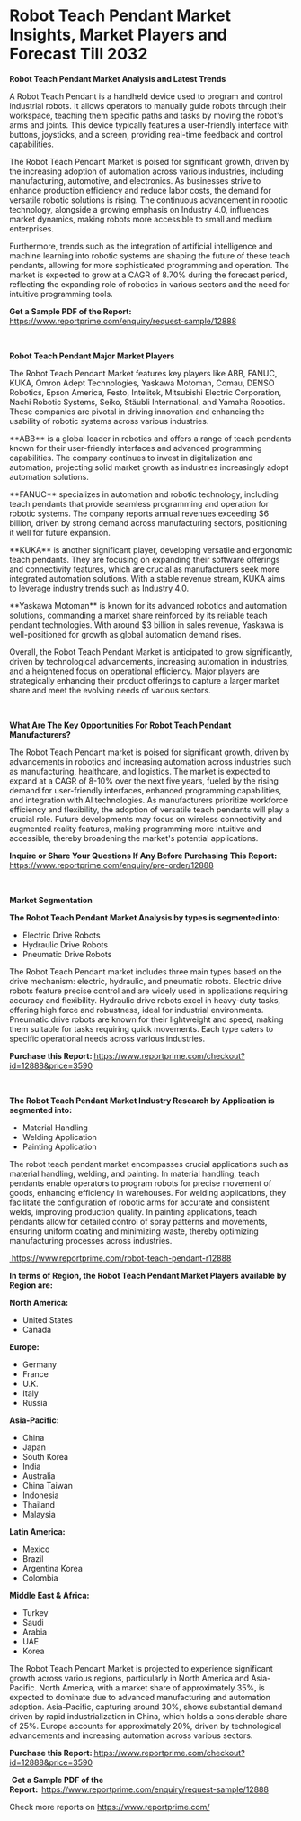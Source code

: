 <p><h1>Robot Teach Pendant Market Insights, Market Players and Forecast Till 2032</h1></p><p><strong>Robot Teach Pendant Market Analysis and Latest Trends</strong></p>
<p><p>A Robot Teach Pendant is a handheld device used to program and control industrial robots. It allows operators to manually guide robots through their workspace, teaching them specific paths and tasks by moving the robot's arms and joints. This device typically features a user-friendly interface with buttons, joysticks, and a screen, providing real-time feedback and control capabilities.</p><p>The Robot Teach Pendant Market is poised for significant growth, driven by the increasing adoption of automation across various industries, including manufacturing, automotive, and electronics. As businesses strive to enhance production efficiency and reduce labor costs, the demand for versatile robotic solutions is rising. The continuous advancement in robotic technology, alongside a growing emphasis on Industry 4.0, influences market dynamics, making robots more accessible to small and medium enterprises.</p><p>Furthermore, trends such as the integration of artificial intelligence and machine learning into robotic systems are shaping the future of these teach pendants, allowing for more sophisticated programming and operation. The market is expected to grow at a CAGR of 8.70% during the forecast period, reflecting the expanding role of robotics in various sectors and the need for intuitive programming tools.</p></p>
<p><strong>Get a Sample PDF of the Report:&nbsp;</strong> <a href="https://www.reportprime.com/enquiry/request-sample/12888?utm_campaign=3523&utm_medium=2&utm_source=Github&utm_content=ia&utm_term=19032025&utm_id=robot-teach-pendant">https://www.reportprime.com/enquiry/request-sample/12888</a></p>
<p>&nbsp;</p>
<p><strong>Robot Teach Pendant Major Market Players</strong></p>
<p><p>The Robot Teach Pendant Market features key players like ABB, FANUC, KUKA, Omron Adept Technologies, Yaskawa Motoman, Comau, DENSO Robotics, Epson America, Festo, Intelitek, Mitsubishi Electric Corporation, Nachi Robotic Systems, Seiko, Stäubli International, and Yamaha Robotics. These companies are pivotal in driving innovation and enhancing the usability of robotic systems across various industries.</p><p>**ABB** is a global leader in robotics and offers a range of teach pendants known for their user-friendly interfaces and advanced programming capabilities. The company continues to invest in digitalization and automation, projecting solid market growth as industries increasingly adopt automation solutions.</p><p>**FANUC** specializes in automation and robotic technology, including teach pendants that provide seamless programming and operation for robotic systems. The company reports annual revenues exceeding $6 billion, driven by strong demand across manufacturing sectors, positioning it well for future expansion.</p><p>**KUKA** is another significant player, developing versatile and ergonomic teach pendants. They are focusing on expanding their software offerings and connectivity features, which are crucial as manufacturers seek more integrated automation solutions. With a stable revenue stream, KUKA aims to leverage industry trends such as Industry 4.0.</p><p>**Yaskawa Motoman** is known for its advanced robotics and automation solutions, commanding a market share reinforced by its reliable teach pendant technologies. With around $3 billion in sales revenue, Yaskawa is well-positioned for growth as global automation demand rises.</p><p>Overall, the Robot Teach Pendant Market is anticipated to grow significantly, driven by technological advancements, increasing automation in industries, and a heightened focus on operational efficiency. Major players are strategically enhancing their product offerings to capture a larger market share and meet the evolving needs of various sectors.</p></p>
<p>&nbsp;</p>
<p><strong>What Are The Key Opportunities For Robot Teach Pendant Manufacturers?</strong></p>
<p><p>The Robot Teach Pendant market is poised for significant growth, driven by advancements in robotics and increasing automation across industries such as manufacturing, healthcare, and logistics. The market is expected to expand at a CAGR of 8-10% over the next five years, fueled by the rising demand for user-friendly interfaces, enhanced programming capabilities, and integration with AI technologies. As manufacturers prioritize workforce efficiency and flexibility, the adoption of versatile teach pendants will play a crucial role. Future developments may focus on wireless connectivity and augmented reality features, making programming more intuitive and accessible, thereby broadening the market's potential applications.</p></p>
<p><strong>Inquire or Share Your Questions If Any Before Purchasing This Report:</strong> <a href="https://www.reportprime.com/enquiry/pre-order/12888?utm_campaign=3523&utm_medium=2&utm_source=Github&utm_content=ia&utm_term=19032025&utm_id=robot-teach-pendant">https://www.reportprime.com/enquiry/pre-order/12888</a></p>
<p>&nbsp;</p>
<p><strong>Market Segmentation</strong></p>
<p><strong>The Robot Teach Pendant Market Analysis by types is segmented into:</strong></p>
<p><ul><li>Electric Drive Robots</li><li>Hydraulic Drive Robots</li><li>Pneumatic Drive Robots</li></ul></p>
<p><p>The Robot Teach Pendant market includes three main types based on the drive mechanism: electric, hydraulic, and pneumatic robots. Electric drive robots feature precise control and are widely used in applications requiring accuracy and flexibility. Hydraulic drive robots excel in heavy-duty tasks, offering high force and robustness, ideal for industrial environments. Pneumatic drive robots are known for their lightweight and speed, making them suitable for tasks requiring quick movements. Each type caters to specific operational needs across various industries.</p></p>
<p><strong>Purchase this Report:&nbsp;</strong><a href="https://www.reportprime.com/checkout?id=12888&price=3590&utm_campaign=3523&utm_medium=2&utm_source=Github&utm_content=ia&utm_term=19032025&utm_id=robot-teach-pendant">https://www.reportprime.com/checkout?id=12888&price=3590</a></p>
<p>&nbsp;</p>
<p><strong>The Robot Teach Pendant Market Industry Research by Application is segmented into:</strong></p>
<p><ul><li>Material Handling</li><li>Welding Application</li><li>Painting Application</li></ul></p>
<p><p>The robot teach pendant market encompasses crucial applications such as material handling, welding, and painting. In material handling, teach pendants enable operators to program robots for precise movement of goods, enhancing efficiency in warehouses. For welding applications, they facilitate the configuration of robotic arms for accurate and consistent welds, improving production quality. In painting applications, teach pendants allow for detailed control of spray patterns and movements, ensuring uniform coating and minimizing waste, thereby optimizing manufacturing processes across industries.</p></p>
<p><a href="https://www.reportprime.com/robot-teach-pendant-r12888?utm_campaign=3523&utm_medium=2&utm_source=Github&utm_content=ia&utm_term=19032025&utm_id=robot-teach-pendant">&nbsp;https://www.reportprime.com/robot-teach-pendant-r12888</a></p>
<p><strong>In terms of Region, the Robot Teach Pendant Market Players available by Region are:</strong></p>
<p>
    <p> <strong> North America: </strong>
        <ul>
            <li>United States</li>
            <li>Canada</li>
        </ul>
        </p> 
    <p> <strong> Europe: </strong>
        <ul>
            <li>Germany</li>
            <li>France</li>
            <li>U.K.</li>
            <li>Italy</li>
            <li>Russia</li>
        </ul>
        </p> 
    <p> <strong> Asia-Pacific: </strong>
        <ul>
            <li>China</li>
            <li>Japan</li>
            <li>South Korea</li>
            <li>India</li>
            <li>Australia</li>
            <li>China Taiwan</li>
            <li>Indonesia</li>
            <li>Thailand</li>
            <li>Malaysia</li>
        </ul>
        </p> 
    <p> <strong> Latin America: </strong>
        <ul>
            <li>Mexico</li>
            <li>Brazil</li>
            <li>Argentina Korea</li>
            <li>Colombia</li>
        </ul>
        </p> 
    <p> <strong> Middle East & Africa: </strong>
        <ul>
            <li>Turkey</li>
            <li>Saudi</li>
            <li>Arabia</li>
            <li>UAE</li>
            <li>Korea</li>
        </ul>
    </p>
    </p>
<p><p>The Robot Teach Pendant Market is projected to experience significant growth across various regions, particularly in North America and Asia-Pacific. North America, with a market share of approximately 35%, is expected to dominate due to advanced manufacturing and automation adoption. Asia-Pacific, capturing around 30%, shows substantial demand driven by rapid industrialization in China, which holds a considerable share of 25%. Europe accounts for approximately 20%, driven by technological advancements and increasing automation across various sectors.</p></p>
<p><strong>Purchase this Report: </strong><a href="https://www.reportprime.com/checkout?id=12888&price=3590&utm_campaign=3523&utm_medium=2&utm_source=Github&utm_content=ia&utm_term=19032025&utm_id=robot-teach-pendant">https://www.reportprime.com/checkout?id=12888&price=3590</a></p>
<p>&nbsp;<strong>Get a Sample PDF of the Report:&nbsp;&nbsp;</strong><a href="https://www.reportprime.com/enquiry/request-sample/12888?utm_campaign=3523&utm_medium=2&utm_source=Github&utm_content=ia&utm_term=19032025&utm_id=robot-teach-pendant">https://www.reportprime.com/enquiry/request-sample/12888</a></p>
<p><strong></strong></p>
<p>Check more reports on <a href="https://www.reportprime.com/?utm_campaign=3523&utm_medium=2&utm_source=Github&utm_content=ia&utm_term=19032025&utm_id=robot-teach-pendant">https://www.reportprime.com/</a></p>